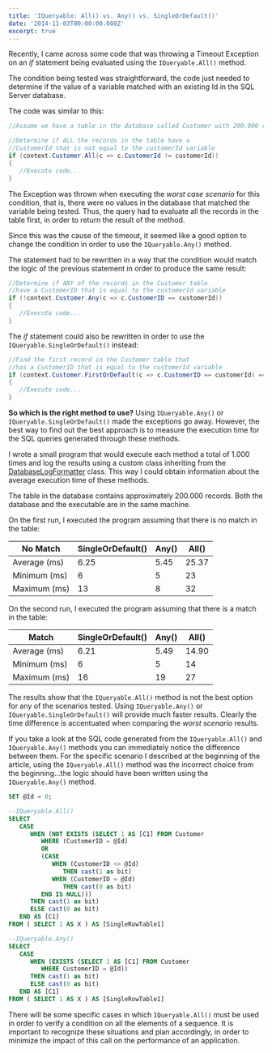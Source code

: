 ```yaml
---
title: 'IQueryable: All() vs. Any() vs. SingleOrDefault()'
date: '2014-11-03T00:00:00.000Z'
excerpt: true
---
```


Recently, I came across some code that was throwing a Timeout Exception on an <em>if</em> statement being evaluated using the `IQueryable.All()` method.

The condition being tested was straightforward, the code just needed to determine if the value of a variable matched with an existing Id in the SQL Server database.

The code was similar to this:

```csharp
//Assume we have a table in the database called Customer with 200.000 records.

//Determine if ALL the records in the table have a
//CustomerId that is not equal to the customerId variable
if (context.Customer.All(c => c.CustomerId != customerId))
{
   //Execute code...
}
```

<!--more-->

The Exception was thrown when executing the <em>worst case scenario</em> for this condition, that is, there were no values in the database that matched the variable being tested. Thus, the query had to evaluate all the records in the table first, in order to return the result of the method.

Since this was the cause of the timeout, it seemed like a good option to change the condition in order to use the `IQueryable.Any()` method.

The statement had to be rewritten in a way that the condition would match the logic of the previous statement in order to produce the same result:

```csharp
//Determine if ANY of the records in the Customer table
//have a CustomerID that is equal to the customerId variable
if (!context.Customer.Any(c => c.CustomerID == customerId))
{
   //Execute code...
}
```

The <em>if</em> statement could also be rewritten in order to use the <code>IQueryable.SingleOrDefault()</code> instead:

```csharp
//Find the first record in the Customer table that
//has a CustomerID that is equal to the customerId variable
if (context.Customer.FirstOrDefault(c => c.CustomerID == customerId) == null)
{
   //Execute code...
}
```

**So which is the right method to use?** Using `IQueryable.Any()` or `IQueryable.SingleOrDefault()` made the exceptions go away. However, the best way to find out the best approach is to measure the execution time for the SQL queries generated through these methods.

I wrote a small program that would execute each method a total of 1.000 times and log the results using a custom class inheriting from the [DatabaseLogFormatter](http://msdn.microsoft.com/en-us/library/system.data.entity.infrastructure.interception.databaselogformatter(v=vs.113).aspx) class. This way I could obtain information about the average execution time of these methods.

The table in the database contains approximately 200.000 records. Both the database and the executable are in the same machine.

On the first run, I executed the program assuming that there is no match in the table:

<div class="table-responsive">
<table class="table table-bordered">
<thead>
<tr>
<th>No Match</th>
<th>SingleOrDefault()</th>
<th>Any()</th>
<th>All()</th>
</tr>
</thead>
<tbody>
<tr>
<td>Average (ms)</td>
<td>6.25</td>
<td>5.45</td>
<td>25.37</td>
</tr>
<tr>
<td>Minimum (ms)</td>
<td>6</td>
<td>5</td>
<td>23</td>
</tr>
<tr>
<td>Maximum (ms)</td>
<td>13</td>
<td>8</td>
<td>32</td>
</tr>
</tbody>
</table>
</div>

On the second run, I executed the program assuming that there is a match in the table:

<div class="table-responsive">
<table class="table table-bordered">
<thead>
<tr>
<th>Match</th>
<th>SingleOrDefault()</th>
<th>Any()</th>
<th>All()</th>
</tr>
</thead>
<tbody>
<tr>
<td>Average (ms)</td>
<td>6.21</td>
<td>5.49</td>
<td>14.90</td>
</tr>
<tr>
<td>Minimum (ms)</td>
<td>6</td>
<td>5</td>
<td>14</td>
</tr>
<tr>
<td>Maximum (ms)</td>
<td>16</td>
<td>19</td>
<td>27</td>
</tr>
</tbody>
</table>
</div>

The results show that the `IQueryable.All()` method is not the best option for any of the scenarios tested. Using `IQueryable.Any()` or `IQueryable.SingleOrDefault()` will provide much faster results. Clearly the time difference is accentuated when comparing the <em>worst scenario</em> results.

If you take a look at the SQL code generated from the `IQueryable.All()` and `IQueryable.Any()` methods you can immediately notice the difference between them. For the specific scenario I described at the beginning of the article, using the `IQueryable.All()` method was the incorrect choice from the beginning...the logic should have been written using the `IQueryable.Any()` method.

```sql
SET @Id = 0;

--IQueryable.All()
SELECT
   CASE
      WHEN (NOT EXISTS (SELECT 1 AS [C1] FROM Customer
         WHERE (CustomerID = @Id)
         OR
         (CASE
            WHEN (CustomerID <> @Id)
               THEN cast(1 as bit)
            WHEN (CustomerID = @Id)
               THEN cast(0 as bit)
         END IS NULL)))
      THEN cast(1 as bit)
      ELSE cast(0 as bit)
   END AS [C1]
FROM ( SELECT 1 AS X ) AS [SingleRowTable1]

--IQueryable.Any()
SELECT
   CASE
      WHEN (EXISTS (SELECT 1 AS [C1] FROM Customer
         WHERE CustomerID = @Id))
      THEN cast(1 as bit)
      ELSE cast(0 as bit)
   END AS [C1]
FROM ( SELECT 1 AS X ) AS [SingleRowTable1]
```

There will be some specific cases in which `IQueryable.All()` must be used in order to verify a condition on all the elements of a sequence. It is important to recognize these situations and plan accordingly, in order to minimize the impact of this call on the performance of an application.
